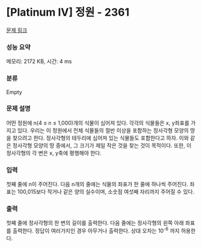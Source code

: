 # [Platinum IV] 정원 - 2361 

[문제 링크](https://www.acmicpc.net/problem/2361) 

### 성능 요약

메모리: 2172 KB, 시간: 4 ms

### 분류

Empty

### 문제 설명

<p>어떤 정원에 n(4 ≤ n ≤ 1,000)개의 식물이 심어져 있다. 각각의 식물들은 x, y좌표를 가지고 있다. 우리는 이 정원에서 전체 식물들의 절반 이상을 포함하는 정사각형 모양의 땅을 찾으려고 한다. 정사각형의 테두리에 심어져 있는 식물들도 포함한다고 하자. 이와 같은 정사각형 모양의 땅 중에서, 그 크기가 제일 작은 것을 찾는 것이 목적이다. 또한, 이 정사각형의 각 변은 x, y축에 평행해야 한다.</p>

### 입력 

 <p>첫째 줄에 n이 주어진다. 다음 n개의 줄에는 식물의 좌표가 한 줄에 하나씩 주어진다. 좌표는 100,015보다 작거나 같은 양의 실수이며, 소숫점 여섯째 자리까지 주어질 수 있다.</p>

### 출력 

 <p>첫째 줄에 정사각형의 한 변의 길이를 출력한다. 다음 줄에는 정사각형의 왼쪽 아래 좌표를 출력한다. 정답이 여러가지인 경우 아무거나 출력한다. 상대 오차는 10<sup>-6</sup> 까지 허용한다.</p>

